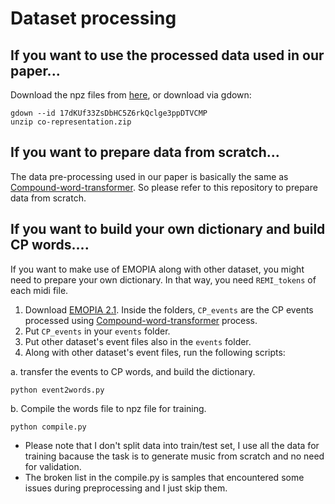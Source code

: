 
# Dataset processing

## If you want to use the processed data used in our paper...
Download the npz files from [here](https://drive.google.com/file/d/17dKUf33ZsDbHC5Z6rkQclge3ppDTVCMP/view?usp=sharing), or download via gdown:  

```
gdown --id 17dKUf33ZsDbHC5Z6rkQclge3ppDTVCMP
unzip co-representation.zip
```


## If you want to prepare data from scratch...
The data pre-processing used in our paper is basically the same as [Compound-word-transformer](https://github.com/YatingMusic/compound-word-transformer/blob/main/dataset/Dataset.md). So please refer to this repository to prepare data from scratch.

## If you want to build your own dictionary and build CP words....

If you want to make use of EMOPIA along with other dataset, you might need to prepare your own dictionary. In that way, you need `REMI_tokens` of each midi file.  

1. Download [EMOPIA 2.1](https://zenodo.org/record/5151045#.YQaNfVMzZoQ). Inside the folders, `CP_events` are the CP events processed using [Compound-word-transformer](https://github.com/YatingMusic/compound-word-transformer/blob/main/dataset/Dataset.md) process. 
2. Put `CP_events` in your `events` folder.
3. Put other dataset's event files also in the `events` folder.
3. Along with other dataset's event files, run the following scripts:

a. transfer the events to CP words, and build the dictionary.
```
python event2words.py
```
b. Compile the words file to npz file for training.
```
python compile.py
```
* Please note that I don't split data into train/test set, I use all the data for training bacause the task is to generate music from scratch and no need for validation.
* The broken list in the compile.py is samples that encountered some issues during preprocessing and I just skip them.